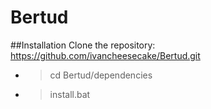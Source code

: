 # Bertud
##Installation 
Clone the repository: https://github.com/ivancheesecake/Bertud.git
* >cd Bertud/dependencies
* >install.bat
